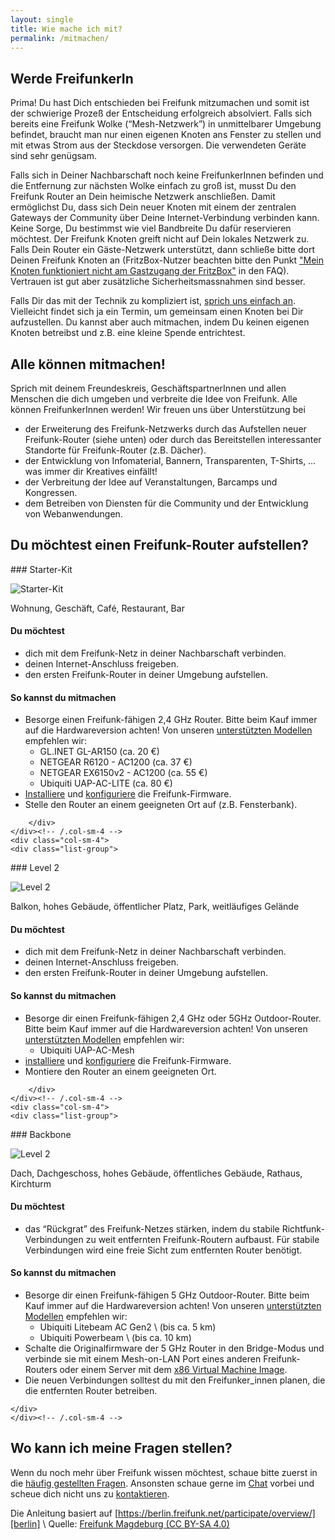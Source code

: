 ```yaml
---
layout: single
title: Wie mache ich mit?
permalink: /mitmachen/
---
```


## Werde FreifunkerIn

Prima! Du hast Dich entschieden bei Freifunk mitzumachen und somit ist der schwierige Prozeß der Entscheidung erfolgreich absolviert. Falls sich bereits eine Freifunk Wolke (“Mesh-Netzwerk”) in unmittelbarer Umgebung befindet, braucht man nur einen eigenen Knoten ans Fenster zu stellen und mit etwas Strom aus der Steckdose versorgen. Die verwendeten Geräte sind sehr genügsam.

Falls sich in Deiner Nachbarschaft noch keine FreifunkerInnen befinden und die Entfernung zur nächsten Wolke einfach zu groß ist, musst Du den Freifunk Router an Dein heimische Netzwerk anschließen. Damit ermöglichst Du, dass sich Dein neuer Knoten mit einem der zentralen Gateways der Community über Deine Internet-Verbindung verbinden kann. Keine Sorge, Du bestimmst wie viel Bandbreite Du dafür reservieren möchtest. Der Freifunk Knoten greift nicht auf Dein lokales Netzwerk zu. Falls Dein Router ein Gäste-Netzwerk unterstützt, dann schließe bitte dort Deinen Freifunk Knoten an (FritzBox-Nutzer beachten bitte den Punkt ["Mein Knoten funktioniert nicht am Gastzugang der FritzBox"][faq] in den FAQ). Vertrauen ist gut aber zusätzliche Sicherheitsmassnahmen sind besser.

Falls Dir das mit der Technik zu kompliziert ist, [sprich uns einfach an][kontakt]. Vielleicht findet sich ja ein Termin, um gemeinsam einen Knoten bei Dir aufzustellen. Du kannst aber auch mitmachen, indem Du keinen eigenen Knoten betreibst und z.B. eine kleine Spende entrichtest.

## Alle können mitmachen!

Sprich mit deinem Freundeskreis, GeschäftspartnerInnen und allen Menschen die dich umgeben und verbreite die Idee von Freifunk. Alle können FreifunkerInnen werden! Wir freuen uns über Unterstützung bei

* der Erweiterung des Freifunk-Netzwerks durch das Aufstellen neuer Freifunk-Router (siehe unten) oder durch das Bereitstellen interessanter Standorte für Freifunk-Router (z.B. Dächer).
* der Entwicklung von Infomaterial, Bannern, Transparenten, T-Shirts, … was immer dir Kreatives einfällt!
* der Verbreitung der Idee auf Veranstaltungen, Barcamps und Kongressen.
* dem Betreiben von Diensten für die Community und der Entwicklung von Webanwendungen.

## Du möchtest einen Freifunk-Router aufstellen?

<div class="row">
    <div class="col-sm-4">
        <div class="list-group">

<div  markdown="1">
### Starter-Kit

![Starter-Kit](/assets/mitmachen/participate_small.png)

Wohnung, Geschäft, Café, Restaurant, Bar

#### Du möchtest

* dich mit dem Freifunk-Netz in deiner Nachbarschaft verbinden.
* deinen Internet-Anschluss freigeben.
* den ersten Freifunk-Router in deiner Umgebung aufstellen.

#### So kannst du mitmachen

* Besorge einen Freifunk-fähigen 2,4&nbsp;GHz Router. Bitte beim Kauf immer auf die Hardwareversion achten! Von unseren [unterstützten Modellen][firmware] empfehlen wir:
  * GL.INET GL-AR150 (ca. 20&nbsp;€)
  * NETGEAR R6120 - AC1200 (ca. 37&nbsp;€)
  * NETGEAR EX6150v2 - AC1200 (ca. 55&nbsp;€)
  * Ubiquiti UAP-AC-LITE (ca. 80&nbsp;€)
* [Installiere][router-flashen] und [konfiguriere][router-konfigurieren] die Freifunk-Firmware.
* Stelle den Router an einem geeigneten Ort auf (z.B. Fensterbank).
</div>

        </div>            
    </div><!-- /.col-sm-4 -->
    <div class="col-sm-4">
    <div class="list-group">

<div markdown="1">
### Level 2

![Level 2](/assets/mitmachen/participate_medium.png)

Balkon, hohes Gebäude, öffentlicher Platz, Park, weitläufiges Gelände

#### Du möchtest

* dich mit dem Freifunk-Netz in deiner Nachbarschaft verbinden.
* deinen Internet-Anschluss freigeben.
* den ersten Freifunk-Router in deiner Umgebung aufstellen.

#### So kannst du mitmachen

* Besorge dir einen Freifunk-fähigen 2,4&nbsp;GHz oder 5GHz Outdoor-Router. Bitte beim Kauf immer auf die Hardwareversion achten! Von unseren [unterstützten Modellen][firmware] empfehlen wir:
  * Ubiquiti UAP-AC-Mesh
* [installiere][router-flashen] und [konfiguriere][router-konfigurieren] die Freifunk-Firmware.
* Montiere den Router an einem geeigneten Ort.
</div>

        </div>
    </div><!-- /.col-sm-4 -->
    <div class="col-sm-4">
    <div class="list-group">

<div markdown="1">
### Backbone

![Level 2](/assets/mitmachen/participate_big.png)

Dach, Dachgeschoss, hohes Gebäude, öffentliches Gebäude, Rathaus, Kirchturm

#### Du möchtest

* das “Rückgrat” des Freifunk-Netzes stärken, indem du stabile Richtfunk-Verbindungen zu weit entfernten Freifunk-Routern aufbaust. Für stabile Verbindungen wird eine freie Sicht zum entfernten Router benötigt.

#### So kannst du mitmachen

* Besorge dir einen Freifunk-fähigen 5&nbsp;GHz Outdoor-Router. Bitte beim Kauf immer auf die Hardwareversion achten! Von unseren [unterstützten Modellen][firmware] empfehlen wir:
  * Ubiquiti Litebeam AC Gen2 \\
    (bis ca. 5&nbsp;km)
  * Ubiquiti Powerbeam \\
    (bis ca. 10&nbsp;km)
* Schalte die Originalfirmware der 5&nbsp;GHz Router in den Bridge-Modus und verbinde sie mit einem Mesh-on-LAN Port eines anderen Freifunk-Routers oder einem Server mit dem [x86 Virtual Machine Image][firmware].
* Die neuen Verbindungen solltest du mit den Freifunker_innen planen, die die entfernten Router betreiben.
</div>

    </div>
    </div><!-- /.col-sm-4 -->
</div>

## Wo kann ich meine Fragen stellen?

Wenn du noch mehr über Freifunk wissen möchtest, schaue bitte zuerst in die [häufig gestellten Fragen][faq]. Ansonsten schaue gerne im [Chat](https://chat.ffmuc.net) vorbei und scheue dich nicht uns zu [kontaktieren][kontakt].

Die Anleitung basiert auf [https://berlin.freifunk.net/participate/overview/][berlin] \\
Quelle: [Freifunk Magdeburg (CC BY-SA 4.0)](https://md.freifunk.net)

[berlin]: https://berlin.freifunk.net/participate/overview/
[faq]: /faq/
[firmware]: /firmware/
[kontakt]: /kontakt/
[twitter]: https://twitter.com/freifunkmuc
[router-flashen]: https://ffmuc.net/wiki/doku.php?id=knb:download#router_flashen_-_aufspielen_der_freifunk-firmware
[router-konfigurieren]: https://ffmuc.net/wiki/doku.php?id=knb:gui

